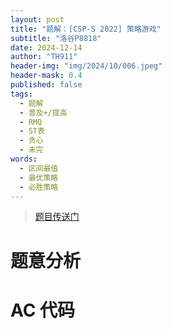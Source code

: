 ```yaml
---
layout: post
title: "题解：[CSP-S 2022] 策略游戏"
subtitle: "洛谷P8818"
date: 2024-12-14
author: "TH911"
header-img: "img/2024/10/006.jpeg"
header-mask: 0.4
published: false
tags:
  - 题解
  - 普及+/提高
  - RMQ
  - ST表
  - 贪心
  - 未完
words:
  - 区间最值
  - 最优策略
  - 必胜策略
---
```


>  [题目传送门](https://www.luogu.com.cn/problem/P8818)

# 题意分析



# AC 代码

```cpp

```

